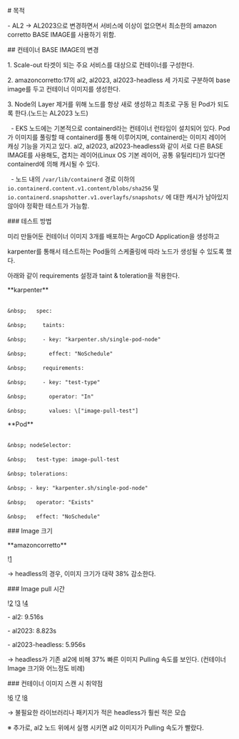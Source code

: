 \# 목적



\-   AL2 → AL2023으로 변경하면서 서비스에 이상이 없으면서 최소한의 amazon corretto BASE IMAGE를 사용하기 위함.



\## 컨테이너 BASE IMAGE의 변경



1\.  Scale-out 타겟이 되는 주요 서비스를 대상으로 컨테이너를 구성한다.

2\.  amazoncorretto:17의 al2, al2023, al2023-headless 세 가지로 구분하여 base image를 두고 컨테이너 이미지를 생성한다.

3\.  Node의 Layer 제거를 위해 노드를 항상 새로 생성하고 최초로 구동 된 Pod가 되도록 한다.(노드는 AL2023 노드)

&nbsp;   -   EKS 노드에는 기본적으로 containerd라는 컨테이너 런타임이 설치되어 있다. Pod가 이미지를 풀링할 때 containerd를 통해 이루어지며, containerd는 이미지 레이어 캐싱 기능을 가지고 있다. al2, al2023, al2023-headless와 같이 서로 다른 BASE IMAGE를 사용해도, 겹치는 레이어(Linux OS 기본 레이어, 공통 유틸리티)가 있다면 containerd에 의해 캐시될 수 있다.

&nbsp;   -   노드 내의 `/var/lib/containerd` 경로 이하의 `io.containerd.content.v1.content/blobs/sha256` 및 `io.containerd.snapshotter.v1.overlayfs/snapshots/` 에 대한 캐시가 남아있지 않아야 정확한 테스트가 가능함.



\### 테스트 방법



미리 만들어둔 컨테이너 이미지 3개를 배포하는 ArgoCD Application을 생성하고  

karpenter를 통해서 테스트하는 Pod들의 스케줄링에 따라 노드가 생성될 수 있도록 했다.  

아래와 같이 requirements 설정과 taint \& toleration을 적용한다.



\*\*karpenter\*\*



```

&nbsp;   spec:

&nbsp;     taints:

&nbsp;     - key: "karpenter.sh/single-pod-node"

&nbsp;       effect: "NoSchedule"

&nbsp;     requirements:

&nbsp;     - key: "test-type"

&nbsp;       operator: "In"

&nbsp;       values: \["image-pull-test"]

```



\*\*Pod\*\*



```

&nbsp; nodeSelector:

&nbsp;   test-type: image-pull-test

&nbsp; tolerations:

&nbsp; - key: "karpenter.sh/single-pod-node"

&nbsp;   operator: "Exists"

&nbsp;   effect: "NoSchedule"

```



\### Image 크기



\*\*amazoncorretto\*\*



\![1](img/1.png)



→ headless의 경우, 이미지 크기가 대략 38% 감소한다.



\### Image pull 시간



\![2](img/2.png)
\![3](img/3.png)
\![4](img/4.png)



\-   al2: 9.516s

\-   al2023: 8.823s

\-   al2023-headless: 5.956s



→ headless가 기존 al2에 비해 37% 빠른 이미지 Pulling 속도를 보인다. (컨테이너 Image 크기와 어느정도 비례)



\### 컨테이너 이미지 스캔 시 취약점



\![6](img/6.png)
\![7](img/7.png)
\![8](img/8.png)



→ 불필요한 라이브러리나 패키지가 적은 headless가 훨씬 적은 모습



※ 추가로, al2 노드 위에서 실행 시키면 al2 이미지가 Pulling 속도가 빨랐다.

